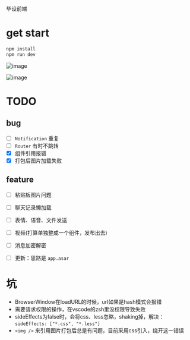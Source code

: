 毕设前端

# get start
```sh
npm install
npm run dev
```

![image](https://user-images.githubusercontent.com/33517328/79063011-97805300-7cd1-11ea-9b67-2b2a5dbd5120.png)

![image](https://user-images.githubusercontent.com/33517328/79065325-0d8cb600-7ce2-11ea-99f1-cc30c7305c77.png)

# TODO
## bug
+ [ ] `Notification` 重复
+ [ ] `Router` 有时不跳转
+ [x] 组件引用报错
+ [x] 打包后图片加载失败

## feature
+ [ ] 粘贴板图片问题
+ [ ] 聊天记录懒加载
+ [ ] 表情、语音、文件发送
+ [ ] 视频(打算单独整成一个组件，发布出去)
+ [ ] 消息加密解密
+ [ ] 更新：思路是 `app.asar`


# 坑
+ BrowserWindow在loadURL的时候，url如果是hash模式会报错
+ 需要请求权限的操作，在vscode的zsh里没权限导致失败
+ sideEffects为false时，会将css、less忽略，shaking掉，解决：`sideEffects: ["*.css", "*.less"]`
+ `<img />` 来引用图片打包后总是有问题，目前采用css引入，绕开这一错误